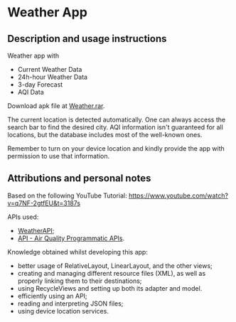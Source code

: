 # Weather App
## Description and usage instructions
Weather app with 
- Current Weather Data
- 24h-hour Weather Data
- 3-day Forecast
- AQI Data

Download apk file at [Weather.rar](./Weather.rar).

The current location is detected automatically. One can always access the search bar to find the desired city.
AQI information isn't guaranteed for all locations, but the database includes most of the well-known ones.

Remember to turn on your device location and kindly provide the app with permission to use that information.

## Attributions and personal notes
Based on the following YouTube Tutorial: https://www.youtube.com/watch?v=q7NF-2gtfEU&t=3187s

APIs used:
- [WeatherAPI](https://www.weatherapi.com/);
- [API - Air Quality Programmatic APIs](https://aqicn.org/api/).



Knowledge obtained whilst developing this app:
- better usage of RelativeLayout, LinearLayout, and the other views;
- creating and managing different resource files (XML), as well as properly linking them to their destinations;
- using RecycleViews and setting up both its adapter and model.
- efficiently using an API;
- reading and interpreting JSON files;
- using device location services.
